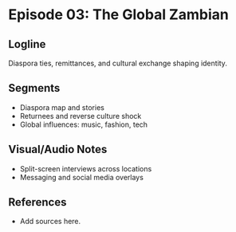 # Episode 03: The Global Zambian

## Logline

Diaspora ties, remittances, and cultural exchange shaping identity.

## Segments

- Diaspora map and stories
- Returnees and reverse culture shock
- Global influences: music, fashion, tech

## Visual/Audio Notes

- Split-screen interviews across locations
- Messaging and social media overlays

## References

- Add sources here.
